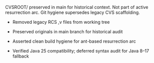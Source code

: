 CVSROOT/ preserved in main for historical context.
Not part of active resurrection arc.
Git hygiene supersedes legacy CVS scaffolding.
- Removed legacy RCS ,v files from working tree
- Preserved originals in main branch for historical audit
- Asserted clean build hygiene for ant-based resurrection arc

- Verified Java 25 compatibility; deferred syntax audit for Java 8–17 fallback
